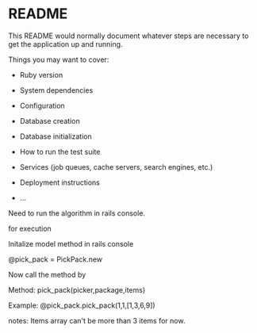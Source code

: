 # README

This README would normally document whatever steps are necessary to get the
application up and running.

Things you may want to cover:

* Ruby version

* System dependencies

* Configuration

* Database creation

* Database initialization

* How to run the test suite

* Services (job queues, cache servers, search engines, etc.)

* Deployment instructions

* ...


Need to run the algorithm in rails console.

for execution

Initalize model method in rails console

@pick_pack = PickPack.new

Now call the method by

Method: pick_pack(picker,package,items)

Example: @pick_pack.pick_pack(1,1,[1,3,6,9])

notes: Items array can't be more than 3 items for now.